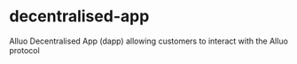 # decentralised-app
Alluo Decentralised App (dapp) allowing customers to interact with the Alluo protocol

